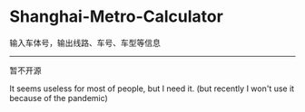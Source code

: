 # Shanghai-Metro-Calculator

输入车体号，输出线路、车号、车型等信息

---

暂不开源

It seems useless for most of people, but I need it. (but recently I won't use it because of the pandemic)

